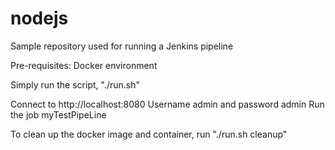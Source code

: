 # nodejs
Sample repository used for running a Jenkins pipeline

Pre-requisites:
Docker environment

Simply run the script, "./run.sh"

Connect to http://localhost:8080
Username admin and password admin
Run the job myTestPipeLine

To clean up the docker image and container, run "./run.sh cleanup"

